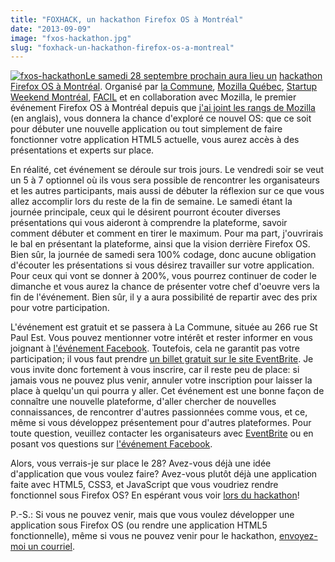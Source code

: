 ```yaml
---
title: "FOXHACK, un hackathon Firefox OS à Montréal"
date: "2013-09-09"
image: "fxos-hackathon.jpg"
slug: "foxhack-un-hackathon-firefox-os-a-montreal"
---
```


[![fxos-hackathon](images/fxos-hackathon.jpg)Le samedi 28 septembre prochain aura lieu un](http://fred.dev/content/uploads/2013/09/fxos-hackathon.jpg) [hackathon Firefox OS à Montréal](https://foxhack.eventbrite.com/). Organisé par [la Commune](https://web.archive.org/web/20150327180151/http://www.lacommune.ca/en), [Mozilla Québec](https://mozillaquebec.org/web/fr/), [Startup Weekend Montréal](http://communities.techstars.com/canada/montreal/startup-weekend/), [FACIL](https://facil.qc.ca/fr) et en collaboration avec Mozilla, le premier événement Firefox OS à Montréal depuis que [j'ai joint les rangs de Mozilla](https://fred.dev/one-month-as-a-firefox-os-technical-evangelist/ "One month as a Firefox OS Technical Evangelist") (en anglais), vous donnera la chance d'exploré ce nouvel OS: que ce soit pour débuter une nouvelle application ou tout simplement de faire fonctionner votre application HTML5 actuelle, vous aurez accès à des présentations et experts sur place.

En réalité, cet événement se déroule sur trois jours. Le vendredi soir se veut un 5 à 7 optionnel où ils vous sera possible de rencontrer les organisateurs et les autres participants, mais aussi de débuter la réflexion sur ce que vous allez accomplir lors du reste de la fin de semaine. Le samedi étant la journée principale, ceux qui le désirent pourront écouter diverses présentations qui vous aideront à comprendre la plateforme, savoir comment débuter et comment en tirer le maximum. Pour ma part, j'ouvrirais le bal en présentant la plateforme, ainsi que la vision derrière Firefox OS. Bien sûr, la journée de samedi sera 100% codage, donc aucune obligation d'écouter les présentations si vous désirez travailler sur votre application. Pour ceux qui vont se donner à 200%, vous pourrez continuer de coder le dimanche et vous aurez la chance de présenter votre chef d'oeuvre vers la fin de l'événement. Bien sûr, il y a aura possibilité de repartir avec des prix pour votre participation.

L'événement est gratuit et se passera à La Commune, située au 266 rue St Paul Est. Vous pouvez mentionner votre intérêt et rester informer en vous joignant à [l'événement Facebook](https://foxhack.eventbrite.com/). Toutefois, cela ne garantit pas votre participation; il vous faut prendre [un billet gratuit sur le site EventBrite](https://foxhack.eventbrite.com/). Je vous invite donc fortement à vous inscrire, car il reste peu de place: si jamais vous ne pouvez plus venir, annuler votre inscription pour laisser la place à quelqu'un qui pourra y aller. Cet événement est une bonne façon de connaître une nouvelle plateforme, d'aller chercher de nouvelles connaissances, de rencontrer d'autres passionnées comme vous, et ce, même si vous développez présentement pour d'autres plateformes. Pour toute question, veuillez contacter les organisateurs avec [EventBrite](https://foxhack.eventbrite.com/) ou en posant vos questions sur [l'événement Facebook](https://foxhack.eventbrite.com/).

Alors, vous verrais-je sur place le 28? Avez-vous déjà une idée d'application que vous voulez faire? Avez-vous plutôt déjà une application faite avec HTML5, CSS3, et JavaScript que vous voudriez rendre fonctionnel sous Firefox OS? En espérant vous voir [lors du hackathon](https://foxhack.eventbrite.com/)!

P.-S.: Si vous ne pouvez venir, mais que vous voulez développer une application sous Firefox OS (ou rendre une application HTML5 fonctionnelle), même si vous ne pouvez venir pour le hackathon, [envoyez-moi un courriel](mailto:fharper@mozilla.com).
